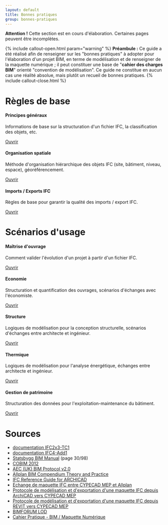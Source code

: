 ```yaml
---
layout: default
title: Bonnes pratiques
group: bonnes-pratiques
---
```


<div class="alert alert-danger" role="alert">
  <strong>Attention !</strong> Cette section est en cours d'élaboration. Certaines pages peuvent être incomplètes.
</div>

{% include callout-open.html param="warning" %}
**Préambule :**
Ce guide a été réalisé afin de renseigner sur les "bonnes pratiques" à adopter pour l'élaboration d'un projet BIM, en terme de modélisation et de renseigner de la maquette numérique ; il peut constituer une base de "**cahier des charges BIM**" orienté "convention de modélisation". Ce guide ne constitue en aucun cas une réalité absolue, mais plutôt un recueil de bonnes pratiques.
{% include callout-close.html %}

# Règles de base

<div class="row">
  <div class="col-md-4">
    <div class="card card-block">
        <h4 class="card-title"><i class="fa fa-info-circle"></i> Principes généraux</h4>
        <p class="card-text">Informations de base sur la structuration d'un fichier IFC, la classification des objets, etc.</p>
        <a href="principes-generaux.html" class="btn btn-primary-outline btn-sm">Ouvrir</a>
    </div>
  </div>
  <div class="col-md-4">
    <div class="card card-block">
      <h4 class="card-title"><i class="fa fa-cubes"></i> Organisation spatiale</h4>
      <p class="card-text">Méthode d'organisation hiérarchique des objets IFC (site, bâtiment, niveau, espace), géoréférencement.</p>
      <a href="organisation-spatiale.html" class="btn btn-primary-outline btn-sm">Ouvrir</a>
    </div>
  </div>
  <div class="col-md-4">
    <div class="card card-block">
      <h4 class="card-title"><i class="fa fa-exchange"></i> Imports / Exports IFC</h4>
      <p class="card-text">Règles de base pour garantir la qualité des imports / export IFC.</p>
      <a href="imports-exports-ifc.html" class="btn btn-primary-outline btn-sm">Ouvrir</a>
    </div>
  </div>
</div>

# Scénarios d'usage

<div class="row">
  <div class="col-md-4">
    <div class="card card-block">
      <h4 class="card-title"><i class="fa fa-building"></i> Maîtrise d'ouvrage</h4>
      <p class="card-text">Comment valider l'évolution d'un projet à partir d'un fichier IFC.</p>
      <a href="maitrise-douvrage.html" class="btn btn-primary-outline btn-sm">Ouvrir</a>
    </div>
  </div>
  <div class="col-md-4">
    <div class="card card-block">
      <h4 class="card-title"><i class="fa fa-money"></i> Economie</h4>
      <p class="card-text">Structuration et quantification des ouvrages, scénarios d'échanges avec l'économiste.</p>
      <a href="economie.html" class="btn btn-primary-outline btn-sm">Ouvrir</a>
    </div>
  </div>
  <div class="col-md-4">
    <div class="card card-block">
      <h4 class="card-title"><i class="fa fa-institution"></i> Structure</h4>
      <p class="card-text">Logiques de modélisation pour la conception structurelle, scénarios d'échanges entre architecte et ingénieur.</p>
      <a href="structure.html" class="btn btn-primary-outline btn-sm">Ouvrir</a>
    </div>
  </div>
  <div class="col-md-4">
    <div class="card card-block">
      <h4 class="card-title"><i class="fa fa-bolt"></i> Thermique</h4>
      <p class="card-text">Logiques de modélisation pour l'analyse énergétique, échanges entre architecte et ingénieur.</p>
      <a href="thermique.html" class="btn btn-primary-outline btn-sm">Ouvrir</a>
    </div>
  </div>
  <div class="col-md-4">
    <div class="card card-block">
      <h4 class="card-title"><i class="fa fa-database"></i> Gestion de patrimoine</h4>
      <p class="card-text">Structuration des données pour l'exploitation-maintenance du bâtiment.</p>
      <a href="gestion-de-patrimoine.html" class="btn btn-primary-outline btn-sm">Ouvrir</a>
    </div>
  </div>
</div>

# Sources

* [documentation IFC2x3-TC1](http://www.buildingsmart-tech.org/ifc/IFC4/Add1/html/)
* [documentation IFC4-Add1](http://www.buildingsmart-tech.org/ifc/IFC4/Add1/html/)
* [Statsbygg BIM Manual](http://www.statsbygg.no/Files/publikasjoner/manualer/StatsbyggBIM-manual-ver1-2-1eng-2013-12-17.pdf) (page 30/98)
* [COBIM 2012](http://www.en.buildingsmart.kotisivukone.com/3)
* [AEC (UK) BIM Protocol v2.0](https://aecuk.wordpress.com/documents/)
* [Allplan BIM Compendium Theory and Practice](https://www.allplan.com/fileadmin/user_upload/_corp/Home/Aktionsseiten/BIM_Leitfaden/EN/Allplan_BIM_Compendium.pdf)
* [IFC Reference Guide for ARCHICAD](http://www.graphisoft.com/downloads/addons/ifc/index.html)
* [Echange de maquette IFC entre CYPECAD MEP et Allplan](https://cypecommunity.zendesk.com/hc/fr/articles/204525969-Echange-de-maquette-IFC-entre-CYPECAD-MEP-et-Allplan)
* [Protocole de modélisation et d'exportation d'une maquette IFC depuis ArchiCAD vers CYPECAD MEP](https://cypecommunity.zendesk.com/hc/fr/articles/204281509-Protocole-de-modélisation-et-d-exportation-d-une-maquette-IFC-depuis-ArchiCAD-vers-CYPECAD-MEP)
* [Protocole de modélisation et d'exportation d'une maquette IFC depuis REVIT vers CYPECAD MEP](https://cypecommunity.zendesk.com/hc/fr/articles/201766699-Protocole-d-exportation-d-une-maquette-IFC-depuis-REVIT-et-importation-dans-CYPECAD-MEP-)
* [BIMFORUM LOD](http://bimforum.org/lod/)
* [Cahier Pratique - BIM / Maquette Numérique](http://www.syntec-ingenierie.fr/actualites/2014/08/29/bimmaquette-numerique-contenu-et-niveaux-de-developpement/)
